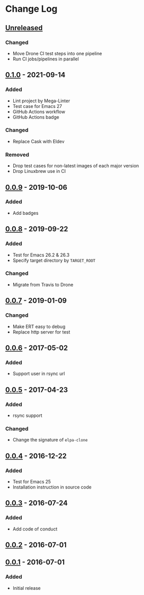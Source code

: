 # Change Log

## [Unreleased]

### Changed

- Move Drone CI test steps into one pipeline
- Run CI jobs/pipelines in parallel

## [0.1.0] - 2021-09-14

### Added

- Lint project by Mega-Linter
- Test case for Emacs 27
- GitHub Actions workflow
- GitHub Actions badge

### Changed

- Replace Cask with Eldev

### Removed

- Drop test cases for non-latest images of each major version
- Drop Linuxbrew use in CI

## [0.0.9] - 2019-10-06

### Added

- Add badges

## [0.0.8] - 2019-09-22

### Added

- Test for Emacs 26.2 & 26.3
- Specify target directory by `TARGET_ROOT`

### Changed

- Migrate from Travis to Drone

## [0.0.7] - 2019-01-09

### Changed

- Make ERT easy to debug
- Replace http server for test

## [0.0.6] - 2017-05-02

### Added

- Support user in rsync url

## [0.0.5] - 2017-04-23

### Added

- rsync support

### Changed

- Change the signature of `elpa-clone`

## [0.0.4] - 2016-12-22

### Added

- Test for Emacs 25
- Installation instruction in source code

## [0.0.3] - 2016-07-24

### Added

- Add code of conduct

## [0.0.2] - 2016-07-01

## [0.0.1] - 2016-07-01

### Added

- Initial release

<!-- markdown-link-check-disable -->

<!-- Skip checking the links status because the CHANGELOG is always updated
before the tag is created -->

[Unreleased]: https://github.com/dochang/elpa-clone/compare/0.1.0...HEAD
[0.1.0]: https://github.com/dochang/elpa-clone/compare/0.0.9...0.1.0
[0.0.9]: https://github.com/dochang/elpa-clone/compare/0.0.8...0.0.9
[0.0.8]: https://github.com/dochang/elpa-clone/compare/0.0.7...0.0.8
[0.0.7]: https://github.com/dochang/elpa-clone/compare/0.0.6...0.0.7
[0.0.6]: https://github.com/dochang/elpa-clone/compare/0.0.5...0.0.6
[0.0.5]: https://github.com/dochang/elpa-clone/compare/0.0.4...0.0.5
[0.0.4]: https://github.com/dochang/elpa-clone/compare/0.0.3...0.0.4
[0.0.3]: https://github.com/dochang/elpa-clone/compare/0.0.2...0.0.3
[0.0.2]: https://github.com/dochang/elpa-clone/compare/0.0.1...0.0.2
[0.0.1]: https://github.com/dochang/elpa-clone/commits/0.0.1

<!-- markdown-link-check-enable -->

<!-- markdownlint-configure-file
{
  "MD024": {
    "siblings_only": true
  }
}
-->
